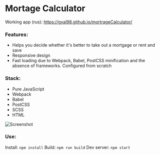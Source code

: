 # Mortage Calculator

Working app (rus): https://gval98.github.io/mortrageCalculator/

### Features:

- Helps you decide whether it's better to take out a mortgage or rent and save
- Responsive design
- Fast loading due to Webpack, Babel, PostCSS minification and the absence of frameworks. Configured from scratch

### Stack:

- Pure JavaScript
- Webpack
- Babel
- PostCSS
- SCSS
- HTML

![Screenshot](https://i.ibb.co/48mQn0L/mortrage-calculator-screenjpg.jpg)

### Use:

Install: `npm install`
Build: `npm run build`
Dev server: `npm start`
